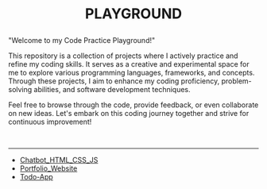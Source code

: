 # <p align="center">**PLAYGROUND**</p>
"Welcome to my Code Practice Playground!"

This repository is a collection of projects where I actively practice and refine my coding skills. It serves as a creative and experimental space for me to explore various programming languages, frameworks, and concepts. Through these projects, I aim to enhance my coding proficiency, problem-solving abilities, and software development techniques.

Feel free to browse through the code, provide feedback, or even collaborate on new ideas. Let's embark on this coding journey together and strive for continuous improvement!

<br>

---

- [Chatbot_HTML_CSS_JS](https://github.com/codenvibes/playground/tree/master/Chatbot_HTML_CSS_JS)
- [Portfolio_Website](https://github.com/codenvibes/playground/tree/master/Portfolio_Website)
- [Todo-App](https://github.com/codenvibes/playground/tree/master/todo-app)